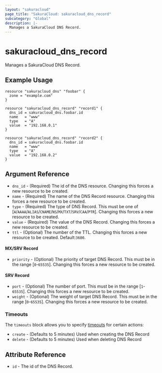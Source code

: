 ```yaml
---
layout: "sakuracloud"
page_title: "SakuraCloud: sakuracloud_dns_record"
subcategory: "Global"
description: |-
  Manages a SakuraCloud DNS Record.
---
```


# sakuracloud_dns_record

Manages a SakuraCloud DNS Record.

## Example Usage

```hcl
resource "sakuracloud_dns" "foobar" {
  zone = "example.com"
}

resource "sakuracloud_dns_record" "record1" {
  dns_id = sakuracloud_dns.foobar.id
  name   = "www"
  type   = "A"
  value  = "192.168.0.1"
}

resource "sakuracloud_dns_record" "record2" {
  dns_id = sakuracloud_dns.foobar.id
  name   = "www"
  type   = "A"
  value  = "192.168.0.2"
}
```
## Argument Reference

* `dns_id` - (Required) The id of the DNS resource. Changing this forces a new resource to be created.
* `name` - (Required) The name of the DNS Record resource. Changing this forces a new resource to be created.
* `type` - (Required) The type of DNS Record. This must be one of [`A`/`AAAA`/`ALIAS`/`CNAME`/`NS`/`MX`/`TXT`/`SRV`/`CAA`/`PTR`]. Changing this forces a new resource to be created.
* `value` - (Required) The value of the DNS Record. Changing this forces a new resource to be created.
* `ttl` - (Optional) The number of the TTL. Changing this forces a new resource to be created. Default:`3600`.

#### MX/SRV Record

* `priority` - (Optional) The priority of target DNS Record. This must be in the range [`0`-`65535`]. Changing this forces a new resource to be created.

#### SRV Record

* `port` - (Optional) The number of port. This must be in the range [`1`-`65535`]. Changing this forces a new resource to be created.
* `weight` - (Optional) The weight of target DNS Record. This must be in the range [`0`-`65535`]. Changing this forces a new resource to be created.

### Timeouts

The `timeouts` block allows you to specify [timeouts](https://www.terraform.io/docs/configuration/resources.html#operation-timeouts) for certain actions:

* `create` - (Defaults to 5 minutes) Used when creating the DNS Record
* `delete` - (Defaults to 5 minutes) Used when deleting DNS Record

## Attribute Reference

* `id` - The id of the DNS Record.

